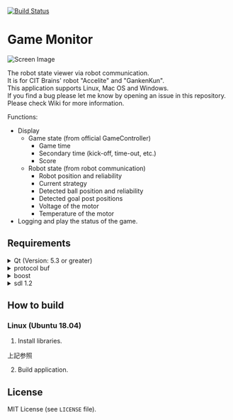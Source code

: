 [![Build Status](https://travis-ci.org/SatoshiShimada/game_monitor.svg?branch=master)](https://travis-ci.org/SatoshiShimada/game_monitor)

# Game Monitor

![Screen Image](https://github.com/SatoshiShimada/game_monitor/wiki/figures/screen_image3.png)

The robot state viewer via robot communication.  
It is for CIT Brains' robot "Accelite" and "GankenKun".  
This application supports Linux, Mac OS and Windows.  
If you find a bug please let me know by opening an issue in this repository.  
Please check Wiki for more information.  

Functions:

- Display
    - Game state (from official GameController)
        - Game time
        - Secondary time (kick-off, time-out, etc.)
        - Score
    - Robot state (from robot communication)
        - Robot position and reliability
        - Current strategy
        - Detected ball position and reliability
        - Detected goal post positions
        - Voltage of the motor
        - Temperature of the motor
- Logging and play the status of the game.

## Requirements

<details>
<summary>Qt (Version: 5.3 or greater)</summary>
URL: https://www.qt.io/

### インストール法
`sudo apt install qtbase5-dev qttools5-dev-tools qt5-default`
</details>
<details>
<summary>protocol buf</summary>
URL: https://developers.google.com/protocol-buffers

### インストール法
```bash
wget "https://github.com/protocolbuffers/protobuf/releases/download/v21.1/protobuf-all-21.1.tar.gz" -O protobuf-all-21.1.tar.gz
tar -zxvf protobuf-all-21.1.tar.gz
cd protobuf-3.21.1
./configure
make -j$(nproc) # $(nproc) ensures it uses all cores for compilation
make check -j$(nproc)
sudo make install
sudo ldconfig # refresh shared library cache.
```
</details>

<details>
<summary>boost</summary>
URL: https://www.boost.org/

### インストール法
`sudo apt install libboost-all-dev`
</details>

<details>
<summary>sdl 1.2</summary>
URL: 

### インストール法
`sudo apt install libsdl1.2-dev`
</details>

## How to build

### Linux (Ubuntu 18.04)

1. Install libraries.

上記参照

2. Build application.





## License

MIT License (see `LICENSE` file).

